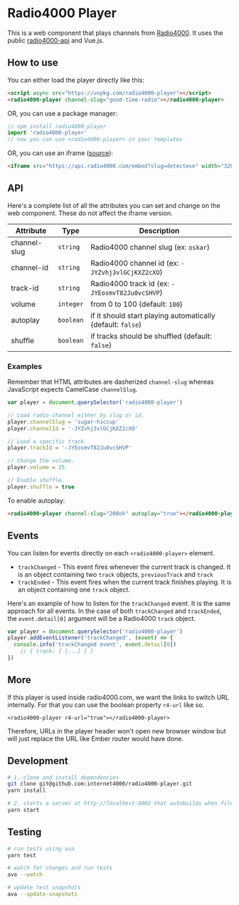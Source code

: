 # Radio4000 Player

This is a web component that plays channels from [Radio4000](htttps://radio4000.com). It uses the public [radio4000-api](https://github.com/internet4000/radio4000-api) and Vue.js.

## How to use

You can either load the player directly like this:

```html
<script async src="https://unpkg.com/radio4000-player"></script>
<radio4000-player channel-slug="good-time-radio"></radio4000-player>
```

OR, you can use a package manager:

```js
// npm install radio4000-player
import 'radio4000-player'
// now you can use <radio4000-player> in your templates
```

OR, you can use an iframe ([source](https://github.com/internet4000/radio4000-api/blob/master/src/embed/index.js)):

```html
<iframe src="https://api.radio4000.com/embed?slug=detecteve" width="320" height="500" frameborder="0"></iframe>
```

## API

Here's a complete list of all the attributes you can set and change on the web component. These do not affect the iframe version.

|Attribute|Type|Description|
|----|----|----|
|channel-slug|`string`|Radio4000 channel slug (ex: `oskar`)
|channel-id|`string`|Radio4000 channel id (ex: `-JYZvhj3vlGCjKXZ2cXO`)
|track-id|`string`|Radio4000 track id (ex: `-JYEosmvT82Ju0vcSHVP`)
|volume|`integer`|from 0 to 100 (default: `100`)
|autoplay|`boolean`|if it should start playing automatically (default: `false`)
|shuffle|`boolean`|if tracks should be shuffled (default: `false`)

### Examples

Remember that HTML attributes are dasherized `channel-slug` whereas JavaScript expects CamelCase `channelSlug`.

```js
var player = document.querySelector('radio4000-player')

// Load radio channel either by slug or id.
player.channelSlug = 'sugar-hiccup'
player.channelId = '-JYZvhj3vlGCjKXZ2cXO'

// Load a specific track.
player.trackId = '-JYEosmvT82Ju0vcSHVP'

// Change the volume.
player.volume = 25

// Enable shuffle.
player.shuffle = true
```

To enable autoplay:

```html
<radio4000-player channel-slug="200ok" autoplay="true"></radio4000-player>
```

## Events

You can listen for events directly on each `<radio4000-player>` element.

- `trackChanged` - This event fires whenever the current track is
  changed. It is an object containing two `track` objects,
  `previousTrack` and `track`
- `trackEnded` - This event fires when the current track finishes
  playing. It is an object containing one `track` object.

Here's an example of how to listen for the `trackChanged` event. It is the same approach for all events. In the case of both `trackChanged` and `trackEnded`, the `event.detail[0]` argument will be a Radio4000 `track` object.

```js
var player = document.querySelector('radio4000-player')
player.addEventListener('trackChanged', (event) => {
  console.info('trackChanged event', event.detail[0])
	// { track: { [...] } }
})
```

## More

If this player is used inside radio4000.com, we want the links to switch URL internally.
For that you can use the boolean property `r4-url` like so.
```
<radio4000-player r4-url="true"></radio4000-player>
```
Therefore, URLs in the player header won't open new browser window but will just replace the URL like Ember router would have done.

## Development

``` bash
# 1. clone and install dependencies
git clone git@github.com:internet4000/radio4000-player.git
yarn install

# 2. starts a server at http://localhost:4002 that autobuilds when files change
yarn start
```

## Testing

```bash
# run tests using ava
yarn test

# watch for changes and run tests
ava --watch

# update test snapshots
ava --update-snapshots
```

